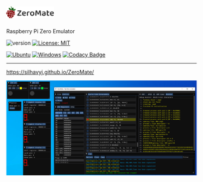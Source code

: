 #  <img src="misc/logo/logo_1.svg" width="25%">

Raspberry Pi Zero Emulator

![version](https://img.shields.io/badge/version-1.0.1-brightgreen)
[![License: MIT](https://img.shields.io/badge/License-MIT-brightgreen.svg)](LICENSE)

[![Ubuntu](https://github.com/silhavyj/ZeroMate/actions/workflows/ubuntu.yml/badge.svg)](https://github.com/silhavyj/ZeroMate/actions/workflows/ubuntu.yml)
[![Windows](https://github.com/silhavyj/ZeroMate/actions/workflows/windows.yml/badge.svg)](https://github.com/silhavyj/ZeroMate/actions/workflows/windows.yml)
[![Codacy Badge](https://app.codacy.com/project/badge/Grade/ecdf90cb11424b19a184ad5a34c7c820)](https://www.codacy.com/gh/silhavyj/ZeroMate/dashboard?utm_source=github.com&amp;utm_medium=referral&amp;utm_content=silhavyj/ZeroMate&amp;utm_campaign=Badge_Grade)

---

https://silhavyj.github.io/ZeroMate/


<img src="misc/pics/screenshot-01.png">